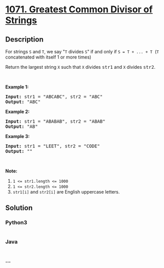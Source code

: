# [1071. Greatest Common Divisor of Strings](https://leetcode.com/problems/greatest-common-divisor-of-strings)

## Description
<p>For strings <code>S</code> and <code>T</code>, we say &quot;<code>T</code> divides <code>S</code>&quot; if and only if <code>S = T + ... + T</code>&nbsp; (<code>T</code> concatenated with itself 1 or more times)</p>

<p>Return the largest string <code>X</code> such that <code>X</code> divides <font face="monospace">str1</font>&nbsp;and <code>X</code> divides <font face="monospace">str2</font>.</p>

<p>&nbsp;</p>

<p><strong>Example 1:</strong></p>

<pre>
<strong>Input: </strong>str1 = <span id="example-input-1-1">&quot;ABCABC&quot;</span>, str2 = <span id="example-input-1-2">&quot;ABC&quot;</span>
<strong>Output: </strong><span id="example-output-1">&quot;ABC&quot;</span>
</pre>

<p><strong>Example 2:</strong></p>

<pre>
<strong>Input: </strong>str1 = <span id="example-input-2-1">&quot;ABABAB&quot;</span>, str2 = <span id="example-input-2-2">&quot;ABAB&quot;</span>
<strong>Output: </strong><span id="example-output-2">&quot;AB&quot;</span>
</pre>

<p><strong>Example 3:</strong></p>

<pre>
<strong>Input: </strong>str1 = <span id="example-input-3-1">&quot;LEET&quot;</span>, str2 = <span id="example-input-3-2">&quot;CODE&quot;</span>
<strong>Output: </strong><span id="example-output-3">&quot;&quot;</span>
</pre>

<p>&nbsp;</p>

<p><strong>Note:</strong></p>

<ol>
	<li><code>1 &lt;= str1.length &lt;= 1000</code></li>
	<li><code>1 &lt;= str2.length &lt;= 1000</code></li>
	<li><code>str1[i]</code> and <code>str2[i]</code> are English uppercase letters.</li>
</ol>



## Solution
<!-- Type common method here -->


### Python3
<!-- Type special method here -->

```python

```

### Java
<!-- Type special method here -->

```java

```

### ...
```

```

